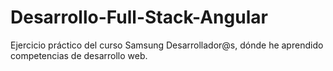 # Desarrollo-Full-Stack-Angular
 Ejercicio práctico del curso Samsung Desarrollador@s, dónde he aprendido competencias de desarrollo web.
